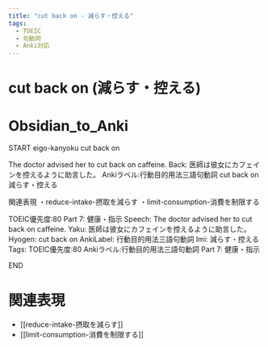 ```yaml
---
title: "cut back on - 減らす・控える"
tags:
  - TOEIC
  - 句動詞
  - Anki対応
---
```


# cut back on (減らす・控える)

# Obsidian_to_Anki
START
eigo-kanyoku
cut back on

The doctor advised her to cut back on caffeine.
Back: 
医師は彼女にカフェインを控えるように助言した。
Ankiラベル:行動目的用法三語句動詞
cut back on
減らす・控える

関連表現
・reduce-intake-摂取を減らす
・limit-consumption-消費を制限する

TOEIC優先度:80
Part 7: 健康・指示
Speech: The doctor advised her to cut back on caffeine.
Yaku: 医師は彼女にカフェインを控えるように助言した。
Hyogen: cut back on
AnkiLabel: 行動目的用法三語句動詞
Imi: 減らす・控える
Tags: TOEIC優先度:80 Ankiラベル:行動目的用法三語句動詞 Part 7: 健康・指示
<!--ID: 1755082278855-->
END

# 関連表現
- [[reduce-intake-摂取を減らす]]
- [[limit-consumption-消費を制限する]]
